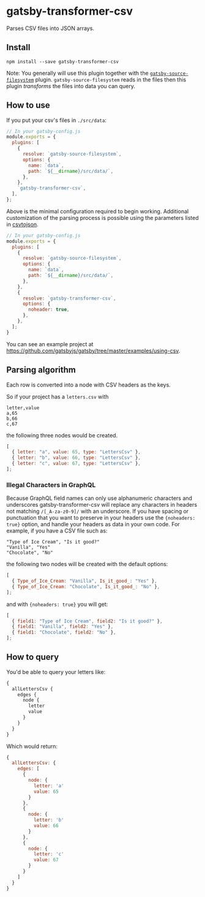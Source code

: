 # gatsby-transformer-csv

Parses CSV files into JSON arrays.

## Install

`npm install --save gatsby-transformer-csv`

Note: You generally will use this plugin together with the [`gatsby-source-filesystem`](/packages/gatsby-source-filesystem/) plugin. `gatsby-source-filesystem` reads in the files then this plugin _transforms_ the files into data you can query.

## How to use

If you put your csv's files in `./src/data`:

```javascript
// In your gatsby-config.js
module.exports = {
  plugins: [
    {
      resolve: `gatsby-source-filesystem`,
      options: {
        name: `data`,
        path: `${__dirname}/src/data/`,
      },
    },
    `gatsby-transformer-csv`,
  ],
};
```

Above is the minimal configuration required to begin working. Additional
customization of the parsing process is possible using the parameters listed in
[csvtojson](https://github.com/Keyang/node-csvtojson#parameters).

```javascript
// In your gatsby-config.js
module.exports = {
  plugins: [
    {
      resolve: `gatsby-source-filesystem`,
      options: {
        name: `data`,
        path: `${__dirname}/src/data/`,
      },
    },
    {
      resolve: `gatsby-transformer-csv`,
      options: {
        noheader: true,
      },
    },
  ];
}
```

You can see an example project at https://github.com/gatsbyjs/gatsby/tree/master/examples/using-csv.

## Parsing algorithm

Each row is converted into a node with CSV headers as the keys.

So if your project has a `letters.csv` with

```
letter,value
a,65
b,66
c,67
```

the following three nodes would be created.

```javascript
[
  { letter: "a", value: 65, type: "LettersCsv" },
  { letter: "b", value: 66, type: "LettersCsv" },
  { letter: "c", value: 67, type: "LettersCsv" },
];
```

### Illegal Characters in GraphQL

Because GraphQL field names can only use alphanumeric characters and underscores gatsby-transformer-csv will replace any characters in headers not matching `/[_A-za-z0-9]/` with an underscore.  If you have spacing or punctuation that you want to preserve in your headers use the `{noheaders: true}` option, and handle your headers as data in your own code.  For example, if you have a CSV file such as:

```
"Type of Ice Cream", "Is it good?"
"Vanilla", "Yes"
"Chocolate", "No"
```

the following two nodes will be created with the default options:

```javascript
[
  { Type_of_Ice_Cream: "Vanilla", Is_it_good_: "Yes" },
  { Type_of_Ice_Cream: "Chocolate", Is_it_good_: "No" },
];
```

and with `{noheaders: true}` you will get:

```javascript
[
  { field1: "Type of Ice Cream", field2: "Is it good?" },
  { field1: "Vanilla", field2: "Yes" },
  { field1: "Chocolate", field2: "No" },
];
```

## How to query

You'd be able to query your letters like:

```graphql
{
  allLettersCsv {
    edges {
      node {
        letter
        value
      }
    }
  }
}
```

Which would return:

```javascript
{
  allLettersCsv: {
    edges: [
      {
        node: {
          letter: 'a'
          value: 65
        }
      },
      {
        node: {
          letter: 'b'
          value: 66
        }
      },
      {
        node: {
          letter: 'c'
          value: 67
        }
      }
    ]
  }
}
```
